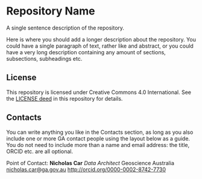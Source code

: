 # Repository Name
A single sentence description of the repository.

Here is where you should add a longer description about the repository. You could have a single paragraph of text, rather like and abstract, or you could have a very long description containing any amount of sections, subsections, subheadings etc.


## License
This repository is licensed under Creative Commons 4.0 International. See the [LICENSE deed](LICENSE) in this repository for details.


## Contacts
You can write anything you like in the Contacts section, as long as you also include one or more GA contact people using the layout below as a guide. You do not need to include more than a name and email address: the title, ORCID etc. are all optional.

Point of Contact:
**Nicholas Car**
*Data Architect*
Geoscience Australia
<nicholas.car@ga.gov.au>
<http://orcid.org/0000-0002-8742-7730>
